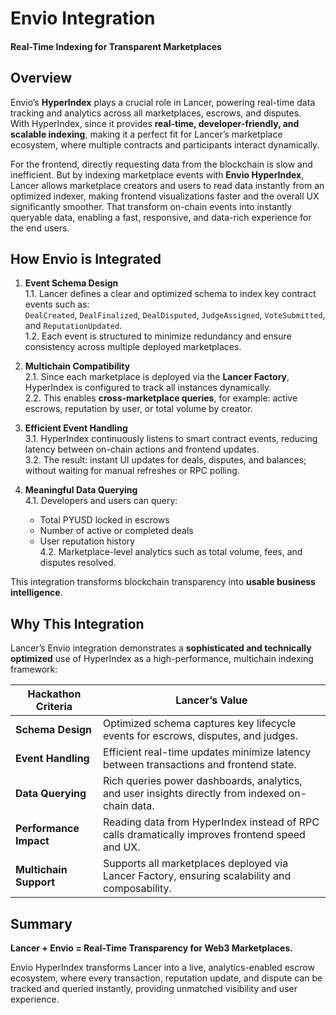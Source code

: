 # Envio Integration  

#### Real-Time Indexing for Transparent Marketplaces  

## Overview  

Envio’s **HyperIndex** plays a crucial role in Lancer, powering real-time data tracking and analytics across all marketplaces, escrows, and disputes.  
With HyperIndex, since it provides **real-time, developer-friendly, and scalable indexing**, making it a perfect fit for Lancer’s marketplace ecosystem, where multiple contracts and participants interact dynamically.  

For the frontend, directly requesting data from the blockchain is slow and inefficient. But by indexing marketplace events with **Envio HyperIndex**, Lancer allows marketplace creators and users to read data instantly from an optimized indexer, making frontend visualizations faster and the overall UX significantly smoother. That transform on-chain events into instantly queryable data, enabling a fast, responsive, and data-rich experience for the end users.

## How Envio is Integrated  

1. **Event Schema Design**  
   1.1. Lancer defines a clear and optimized schema to index key contract events such as:  
   `DealCreated`, `DealFinalized`, `DealDisputed`, `JudgeAssigned`, `VoteSubmitted`, and `ReputationUpdated`.  
   1.2. Each event is structured to minimize redundancy and ensure consistency across multiple deployed marketplaces.  

2. **Multichain Compatibility**  
   2.1. Since each marketplace is deployed via the **Lancer Factory**, HyperIndex is configured to track all instances dynamically.  
   2.2. This enables **cross-marketplace queries**, for example: active escrows, reputation by user, or total volume by creator.  

3. **Efficient Event Handling**  
   3.1. HyperIndex continuously listens to smart contract events, reducing latency between on-chain actions and frontend updates.  
   3.2. The result: instant UI updates for deals, disputes, and balances; without waiting for manual refreshes or RPC polling.  

4. **Meaningful Data Querying**  
   4.1. Developers and users can query:  
   - Total PYUSD locked in escrows  
   - Number of active or completed deals  
   - User reputation history  
   4.2. Marketplace-level analytics such as total volume, fees, and disputes resolved.  

This integration transforms blockchain transparency into **usable business intelligence**.  

## Why This Integration  

Lancer’s Envio integration demonstrates a **sophisticated and technically optimized** use of HyperIndex as a high-performance, multichain indexing framework:  

| **Hackathon Criteria** | **Lancer’s Value** |
|-------------------------|--------------------|
| **Schema Design** | Optimized schema captures key lifecycle events for escrows, disputes, and judges. |
| **Event Handling** | Efficient real-time updates minimize latency between transactions and frontend state. |
| **Data Querying** | Rich queries power dashboards, analytics, and user insights directly from indexed on-chain data. |
| **Performance Impact** | Reading data from HyperIndex instead of RPC calls dramatically improves frontend speed and UX. |
| **Multichain Support** | Supports all marketplaces deployed via Lancer Factory, ensuring scalability and composability. |

## Summary  

**Lancer + Envio = Real-Time Transparency for Web3 Marketplaces.**  

Envio HyperIndex transforms Lancer into a live, analytics-enabled escrow ecosystem, where every transaction, reputation update, and dispute can be tracked and queried instantly, providing unmatched visibility and user experience.
